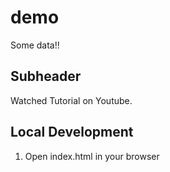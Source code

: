 # demo

Some data!!

##  Subheader

Watched Tutorial on Youtube.

## Local Development

1. Open index.html in your browser